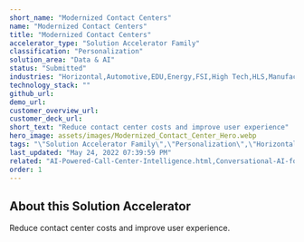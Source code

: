 ```yaml
---
short_name: "Modernized Contact Centers"
name: "Modernized Contact Centers"
title: "Modernized Contact Centers"
accelerator_type: "Solution Accelerator Family"
classification: "Personalization"
solution_area: "Data & AI"
status: "Submitted"
industries: "Horizontal,Automotive,EDU,Energy,FSI,High Tech,HLS,Manufacturing,Media and Entertainment,Professional Services,Retail,SLG"
technology_stack: ""
github_url: 
demo_url: 
customer_overview_url: 
customer_deck_url: 
short_text: "Reduce contact center costs and improve user experience"
hero_image: assets/images/Modernized_Contact_Center_Hero.webp
tags: "\"Solution Accelerator Family\",\"Personalization\",\"Horizontal\",\"Automotive\",\"EDU\",\"Energy\",\"FSI\",\"High Tech\",\"HLS\",\"Manufacturing\",\"Media and Entertainment\",\"Professional Services\",\"Retail\",\"SLG\",\"Data & AI\",\"Submitted\""
last_updated: "May 24, 2022 07:39:59 PM"
related: "AI-Powered-Call-Center-Intelligence.html,Conversational-AI-for-Retail.html,Conversational-AI-for-State-and-Local-Government.html,Call-Center-Analytics.html,Customer-and-IT-Helpdesk-Intelligence.html,Customer-Complaint-Management.html,IT-Helpdesk-Bot.html,Conversational-AI.html,Conversational-AI-for-Education.html,Conversational-AI-for-Finance.html,Conversational-AI-for-Healthcare.html,Conversational-AI-for-Manufacturing.html"
order: 1
---
```

## About this Solution Accelerator

Reduce contact center costs and improve user experience.
